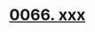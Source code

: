 # [0066. xxx](https://github.com/tnotesjs/TNotes.react/tree/main/notes/0066.%20xxx)

<!-- region:toc -->



<!-- endregion:toc -->
